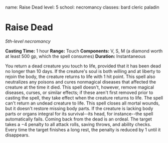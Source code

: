 name: Raise Dead
level: 5
school: necromancy
classes: bard
         cleric
         paladin

# Raise Dead
_5th-level necromancy_

**Casting Time:** 1 hour
**Range:** Touch
**Components:** V, S, M (a diamond worth at least 500 gp, which the spell consumes)
**Duration:** Instantaneous

You return a dead creature you touch to life, provided that it has been dead no longer than 10 days. If the creature's soul is both willing and at liberty to rejoin the body, the creature returns to life with 1 hit point.
This spell also neutralizes any poisons and cures nonmagical diseases that affected the creature at the time it died. This spell doesn't, however, remove magical diseases, curses, or similar effects; if these aren't first removed prior to casting the spell, they take effect when the creature returns to life. The spell can't return an undead creature to life.
This spell closes all mortal wounds, but it doesn't restore missing body parts. If the creature is lacking body parts or organs integral for its survival--its head, for instance--the spell automatically fails.
Coming back from the dead is an ordeal. The target takes a −4 penalty to all attack rolls, saving throws, and ability checks. Every time the target finishes a long rest, the penalty is reduced by 1 until it disappears.
